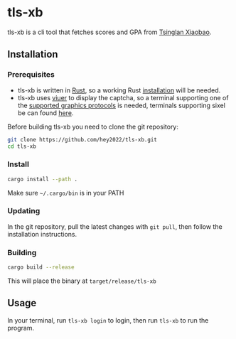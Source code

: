 # tls-xb

tls-xb is a cli tool that fetches scores and GPA from [Tsinglan Xiaobao](https://tsinglanstudent.schoolis.cn).

## Installation

### Prerequisites

- tls-xb is written in [Rust](https://www.rust-lang.org/),
  so a working Rust [installation](https://rustup.rs/) will be needed.
- tls-xb uses [viuer](https://github.com/atanunq/viuer) to display the captcha,
  so a terminal supporting one of the [supported graphics protocols](https://docs.rs/crate/viuer/latest)
  is needed, terminals supporting sixel be can found [here](https://www.arewesixelyet.com/).

Before building tls-xb you need to clone the git repository:

``` sh
git clone https://github.com/hey2022/tls-xb.git
cd tls-xb
```

### Install

``` sh
cargo install --path .
```

Make sure `~/.cargo/bin` is in your PATH

### Updating

In the git repository, pull the latest changes with `git pull`,
then follow the installation instructions.

### Building

``` sh
cargo build --release
```

This will place the binary at `target/release/tls-xb`

## Usage

In your terminal, run `tls-xb login` to login, then run `tls-xb` to run the program.
